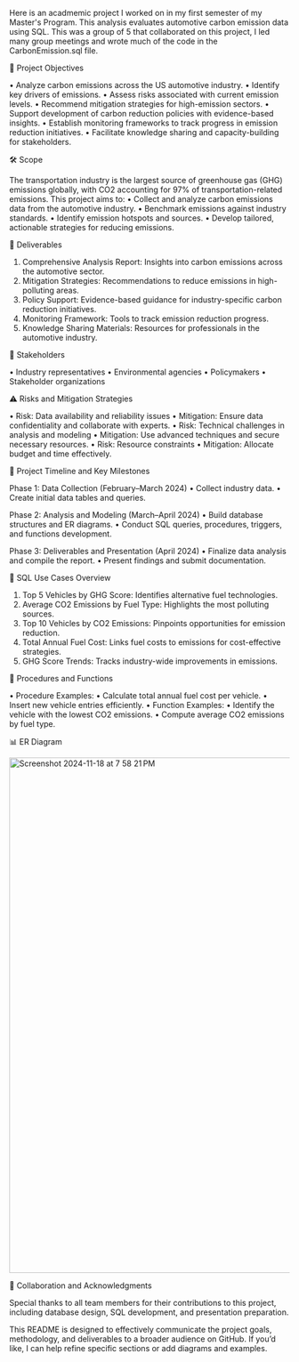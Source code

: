 Here is an acadmemic project I worked on in my first semester of my Master's Program. This analysis evaluates automotive carbon emission data using SQL. This was a group of 5 that collaborated on this project, I led many group meetings and wrote much of the code in the CarbonEmission.sql file. 

📌 Project Objectives

•	Analyze carbon emissions across the US automotive industry.
•	Identify key drivers of emissions.
•	Assess risks associated with current emission levels.
•	Recommend mitigation strategies for high-emission sectors.
•	Support development of carbon reduction policies with evidence-based insights.
•	Establish monitoring frameworks to track progress in emission reduction initiatives.
•	Facilitate knowledge sharing and capacity-building for stakeholders.

🛠️ Scope

The transportation industry is the largest source of greenhouse gas (GHG) emissions globally, with CO2 accounting for 97% of transportation-related emissions. This project aims to:
	•	Collect and analyze carbon emissions data from the automotive industry.
	•	Benchmark emissions against industry standards.
	•	Identify emission hotspots and sources.
	•	Develop tailored, actionable strategies for reducing emissions.

📑 Deliverables

1.	Comprehensive Analysis Report: Insights into carbon emissions across the automotive sector.
2.	Mitigation Strategies: Recommendations to reduce emissions in high-polluting areas.
3.	Policy Support: Evidence-based guidance for industry-specific carbon reduction initiatives.
4.	Monitoring Framework: Tools to track emission reduction progress.
5.	Knowledge Sharing Materials: Resources for professionals in the automotive industry.

💼 Stakeholders

•	Industry representatives
•	Environmental agencies
•	Policymakers
•	Stakeholder organizations

⚠️ Risks and Mitigation Strategies

•	Risk: Data availability and reliability issues
•	Mitigation: Ensure data confidentiality and collaborate with experts.
•	Risk: Technical challenges in analysis and modeling
•	Mitigation: Use advanced techniques and secure necessary resources.
•	Risk: Resource constraints
•	Mitigation: Allocate budget and time effectively.

🔄 Project Timeline and Key Milestones

Phase 1: Data Collection (February–March 2024)
	•	Collect industry data.
	•	Create initial data tables and queries.

Phase 2: Analysis and Modeling (March–April 2024)
	•	Build database structures and ER diagrams.
	•	Conduct SQL queries, procedures, triggers, and functions development.

Phase 3: Deliverables and Presentation (April 2024)
	•	Finalize data analysis and compile the report.
	•	Present findings and submit documentation.

📝 SQL Use Cases Overview

1.	Top 5 Vehicles by GHG Score: Identifies alternative fuel technologies.
2.	Average CO2 Emissions by Fuel Type: Highlights the most polluting sources.
3.	Top 10 Vehicles by CO2 Emissions: Pinpoints opportunities for emission reduction.
4.	Total Annual Fuel Cost: Links fuel costs to emissions for cost-effective strategies.
5.	GHG Score Trends: Tracks industry-wide improvements in emissions.

🔧 Procedures and Functions

•	Procedure Examples:
•	Calculate total annual fuel cost per vehicle.
•	Insert new vehicle entries efficiently.
•	Function Examples:
•	Identify the vehicle with the lowest CO2 emissions.
•	Compute average CO2 emissions by fuel type.

📊 ER Diagram

<img width="927" alt="Screenshot 2024-11-18 at 7 58 21 PM" src="https://github.com/user-attachments/assets/1244660d-e117-41bf-95f5-3bed7a0b94f8">

🤝 Collaboration and Acknowledgments

Special thanks to all team members for their contributions to this project, including database design, SQL development, and presentation preparation.

This README is designed to effectively communicate the project goals, methodology, and deliverables to a broader audience on GitHub. If you’d like, I can help refine specific sections or add diagrams and examples.

